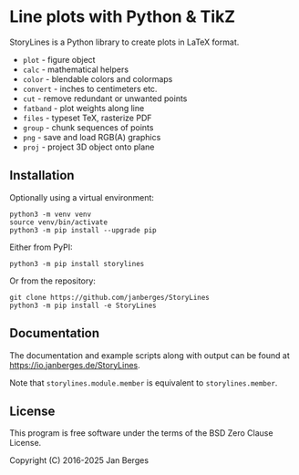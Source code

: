 # Line plots with Python & TikZ

StoryLines is a Python library to create plots in LaTeX format.

* `plot` - figure object
* `calc` - mathematical helpers
* `color` - blendable colors and colormaps
* `convert` - inches to centimeters etc.
* `cut` - remove redundant or unwanted points
* `fatband` - plot weights along line
* `files` - typeset TeX, rasterize PDF
* `group` - chunk sequences of points
* `png` - save and load RGB(A) graphics
* `proj` - project 3D object onto plane

## Installation

Optionally using a virtual environment:

    python3 -m venv venv
    source venv/bin/activate
    python3 -m pip install --upgrade pip

Either from PyPI:

    python3 -m pip install storylines

Or from the repository:

    git clone https://github.com/janberges/StoryLines
    python3 -m pip install -e StoryLines

## Documentation

The documentation and example scripts along with output can be found at
<https://io.janberges.de/StoryLines>.

Note that `storylines.module.member` is equivalent to `storylines.member`.

## License

This program is free software under the terms of the BSD Zero Clause License.

Copyright (C) 2016-2025 Jan Berges
